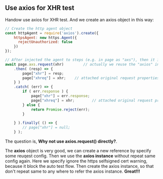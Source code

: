 ## Use axios for XHR test

Handow use axios for XHR test. And we create an axios object in this way:

```js
// Create the http agent object
const httpAgent = require('axios').create({
    httpsAgent: new https.Agent({  
      rejectUnauthorized: false
    })
});

// After injected the agent to steps (e.g. in page as "axs"), then it is used in steps in this way:
await page.axs.request(xhr)         // actually we reuse the "axios" in handow without changing to other name
    .then( (resp) => {
        page["xhr"] = resp;
        page["xhreq"] = xhr;    // attached original request properties
    } )
    .catch( (err) => {
        if ( err.response ) {
            page["xhr"] = err.response;
            page["xhreq"] = xhr;        // attached original request properties
        } else {
            return Promise.reject(err);
        }
        
    } ).finally( () => {
        // page["xhr"] = null;
    } );
```

The question is, **Why not use axios.request() directly?**. 

The **axios** object is very good, we can create a new reference by specify some reuqest config. Then we use the **axios instance** without repeat same config again. Here we specify ignore the https selfsigned cert warning, because it block the auto test flow. Then create the axios instance, so that don't repeat same to any where to refer the axios instance. **Great!!!**